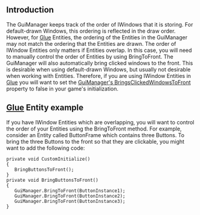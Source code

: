 ## Introduction

The GuiManager keeps track of the order of IWindows that it is storing. For default-drawn Windows, this ordering is reflected in the draw order. However, for [Glue](/frb/docs/index.php?title=Glue "Glue") Entities, the ordering of the Entities in the GuiManager may not match the ordering that the Entities are drawn. The order of IWindow Entities only matters if Entities overlap. In this case, you will need to manually control the order of Entities by using BringToFront. The GuiManager will also automatically bring clicked windows to the front. This is desirable when using default-drawn Windows, but usually not desirable when working with Entities. Therefore, if you are using IWindow Entities in [Glue](/frb/docs/index.php?title=Glue "Glue") you will want to set the [GuiManager's BringsClickedWindowsToFront](/frb/docs/index.php?title=FlatRedBall.Gui.GuiManager.BringsClickedWindowsToFront "FlatRedBall.Gui.GuiManager.BringsClickedWindowsToFront") property to false in your game's initialization.

## [Glue](/frb/docs/index.php?title=Glue "Glue") Entity example

If you have IWindow Entities which are overlapping, you will want to control the order of your Entities using the BringToFront method. For example, consider an Entity called ButtonFrame which contains three Buttons. To bring the three Buttons to the front so that they are clickable, you might want to add the following code:

    private void CustomInitialize()
    {
       BringButtonsToFront();
    }
    private void BringButtonsToFront()
    {
       GuiManager.BringToFront(ButtonInstance1);
       GuiManager.BringToFront(ButtonInstance2);
       GuiManager.BringToFront(ButtonInstance3);
    }
